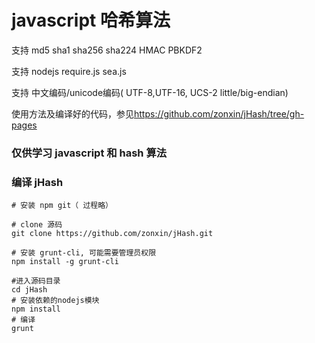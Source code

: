 # javascript 哈希算法

支持 md5 sha1 sha256 sha224 HMAC PBKDF2

支持 nodejs require.js sea.js

支持 中文编码/unicode编码( UTF-8,UTF-16, UCS-2 little/big-endian)

使用方法及编译好的代码，参见<https://github.com/zonxin/jHash/tree/gh-pages>

### 仅供学习 javascript 和 hash 算法

### 编译 jHash

    # 安装 npm git（ 过程略）

    # clone 源码
    git clone https://github.com/zonxin/jHash.git

    # 安装 grunt-cli, 可能需要管理员权限
    npm install -g grunt-cli 
    
    #进入源码目录
    cd jHash
    # 安装依赖的nodejs模块
    npm install
    # 编译
    grunt
